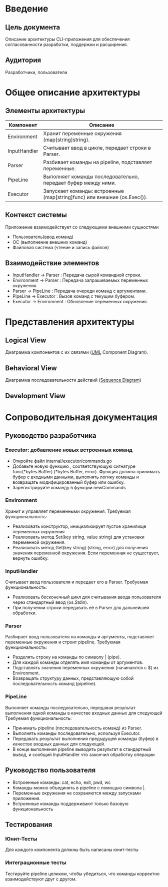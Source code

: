 # Введение
## Цель документа
Описание архитектуры CLI-приложения для обеспечения согласованности разработки, поддержки и расширения.
## Аудитория
Разработчики, пользователи
 
# Общее описание архитектуры
## Элементы архитектуры
| Компонент      | Описание                                                                 |
|----------------|--------------------------------------------------------------------------|
| Environment    | Хранит переменные окружения (map[string]string).                         |
| InputHandler   | Считывает ввод в цикле, передает строки в Parser.                        |
| Parser         | Разбивает команды на pipeline, подставляет переменные.                   |
| PipeLine       | Выполняет команды последовательно, передает буфер между ними.             |
| Executor       | Запускает команды: встроенные (map[string]func) или внешние (os.Exec()).  |
## Контекст системы
Приложение взаимодействует со следующими внешними сущностями
- Пользователь(ввод команд)
- ОС (выполнение внешних команд)
- Файловая система (чтение и запись файлов)

## Взаимодействие элементов
- InputHandler → Parser : Передача сырой командной строки.
- Environment → Parser : Передача запрашиваемых переменных окружения
- Parser → PipeLine : Передача очереди команд с аргументами.
- PipeLine → Executor : Вызов команд с текущим буфером.
- Executor → Environment : Обновление переменных окружения.

# Представления архитектуры
## Logical View
Диаграмма компонентов с их связями ([UML](UML.png) Component Diagram).
## Behavioral View
Диаграмма последовательности действий ([Sequence Diagram](sequence_diagram.png))
## Development View


# Сопроводительная документация
## Руководство разработчика
### Executor: добавление новых встроенных команд
- Откройте файл internal/executor/commands.go
- Добавьте новую функцию , соответствующую сигнатуре func(*bytes.Buffer) (*bytes.Buffer, error). Функция должна принимать буфер с входными данными, выполнять логику команды и возвращать модифицированный буфер или ошибку.
- Зарегистрируйте команду в функции newCommands
### Environment
Хранит и управляет переменными окружения. 
Требуемая функциональность:
- Реализовать конструктор, инициализирует пустое хранилище переменных окружения
- Реализовать метод Set(key string, value string) для установки переменной окружения.
- Реализовать метод Get(key string) (string, error) для получения значения переменной окружения. Если переменная не существует, вернуть ошибку.

### InputHandler
Считывает ввод пользователя и передает его в Parser.
Требуемая функциональность:
- Реализовать бесконечный цикл для считывания ввода пользователя через стандартный ввод (os.Stdin).
- При получении строки передавать её в Parser для дальнейшей обработки.
### Parser 
Разбирает ввод пользователя на команды и аргументы, подставляет переменные окружения и строит pipeline.
Требуемая функциональность:
- Разделять строку на команды по символу | (pipe).
- Для каждой команды отделять имя команды от аргументов.
- Подставлять значения переменных окружения (начинаются с $) из Environment.
- Возвращать структуру данных, представляющую собой последовательность команд (pipeline).
### PipeLine
Выполняет команды последовательно, передавая результат выполнения одной команды в качестве входных данных для следующей
Требуемая функциональность:
- Принимать pipeline (последовательность команд) из Parser.
- Выполнять команды последовательно, используя Executor.
- Передавать результат выполнения предыдущей команды (буфер) в качестве входных данных для следующей.
- В конце выполнения pipeline выводить результат в стандартный вывод, и сообщий InputHandler что закончил обработку операции
## Руководство пользователя
- Встроенные команды: cat, echo, exit, pwd, wc
- Команды можно объединять в pipeline с помощью символа |.
- Переменные окружения не сохраняются между запусками приложения.
- Встроенные команды поддерживают только базовую функциональность
## Тестирования
### Юнит-Тесты
Для каждого компонента должны быть написаны юнит-тесты
### Интеграционные тесты
Тестируйте pipeline целиком, чтобы убедиться, что команды корректно взаимодействуют друг с другом.